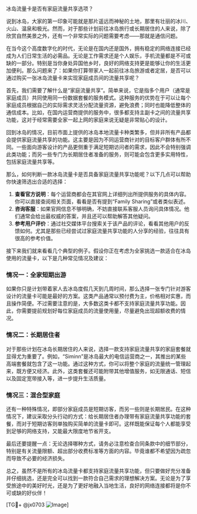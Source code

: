 冰岛流量卡是否有家庭流量共享选项？

说到冰岛，大家的第一印象可能就是那片遥远而神秘的土地，那里有壮丽的冰川、火山、温泉和极光。然而，对于那些计划前往冰岛旅行或长期居住的人来说，除了欣赏自然美景之外，还有一个非常实际的问题需要考虑——那就是通信问题。

在当今这个高度数字化的时代，无论是在国内还是国外，拥有稳定的网络连接已经成为人们日常生活的必需品。无论是工作需求还是个人娱乐，手机流量都是不可或缺的一部分。特别是当你身处异国他乡时，良好的网络支持更是能够让你的生活更加便利。那么问题来了：如果你打算带家人一起前往冰岛旅游或者定居，是否可以通过购买一张冰岛流量卡来实现家庭成员间的流量共享呢？

首先，我们需要了解什么是“家庭流量共享”。简单来说，它是指多个用户（通常是家庭成员）共同使用同一份数据套餐的服务模式。这种服务的优势在于可以让每个家庭成员根据自己的实际需求灵活分配流量资源，避免浪费；同时也能降低整体的通信成本。比如，在国内运营商提供的服务中，很多都支持主副卡之间的流量共享功能，这对于经常需要全家一起上网的家庭来说无疑是非常贴心的设计。

回到冰岛的情况，目前市面上提供的冰岛本地流量卡种类繁多，但并非所有产品都会提供家庭流量共享的功能。这主要是因为不同运营商针对的目标客户群体有所不同。一些面向游客设计的产品更侧重于满足短期访问者的需求，因此不会特别强调此类功能；而另一些专门为长期居住者准备的服务，则可能会包含更多实用特性，包括家庭流量共享等。

那么，如何判断一款冰岛流量卡是否具备家庭流量共享功能呢？以下几点可以帮助你快速筛选出合适的选择：

1. **查看官方说明**：每个运营商都会在其官网上详细列出所提供服务的具体内容。你可以直接查阅相关页面，看看是否有提到“Family Sharing”或者类似表述。
2. **咨询客服**：如果官网信息不够明确，不妨直接联系客服人员询问具体情况。他们通常会给出最权威的答案，并且还可以帮助解答其他疑问。
3. **参考用户评价**：通过社交媒体平台搜索关于该产品的评论，看看其他用户的反馈如何。尤其是那些已经尝试过家庭流量共享功能的人分享的经验，往往具有很高的参考价值。

接下来我们就来看看几个典型的例子。假设你正在考虑为全家挑选一款适合在冰岛使用的流量卡，以下是几种常见情况及建议：

### 情况一：全家短期出游
如果你只是计划带着家人去冰岛度假几天到几周时间，那么选择一张专门针对游客设计的流量卡可能是最好的方案。这类产品通常以预付费为主，价格相对实惠，而且操作简便。不过需要注意的是，大多数这类卡都不支持家庭流量共享功能。因此，你需要提前规划好每位家庭成员的流量使用量，尽量避免出现超额收费的情况。

### 情况二：长期居住者
对于那些计划在冰岛长期居住的人来说，选择一款支持家庭流量共享的家庭套餐就显得尤为重要了。例如，“Siminn”是冰岛最大的电信运营商之一，其推出的某些高端套餐就包含了这一功能。通过这种方式，你可以将整个家庭的流量统一管理起来，既方便又经济。此外，这类套餐还可能附带其他增值服务，如无限通话、短信以及固定宽带接入等，进一步提升生活质量。

### 情况三：混合型家庭
还有一种特殊情况，即部分家庭成员是短期访客，而另一些则是长期居民。在这种情况下，建议采取分头行动的方式：给长期居住者办理带有家庭流量共享功能的套餐，而对于短期访客则单独购买简单的流量卡即可。这样既能保证每个人都能享受到足够的网络支持，又能最大限度地节省开支。

最后还要提醒一点：无论选择哪种方式，请务必注意检查合同条款中的细节部分，特别是有关流量限额、超出部分收费标准等方面的内容。毕竟谁都不希望因为疏忽而导致不必要的经济损失。

总之，虽然不是所有的冰岛流量卡都支持家庭流量共享功能，但只要做好充分准备并仔细挑选，还是完全可以找到一款符合自己需求的理想解决方案。无论是为了享受旅途中的美好时光，还是为了更好地融入当地生活，良好的网络连接都将是你不可或缺的好伙伴！

[TG💪+ @jx0703 ![Image](https://github.com/user-attachments/assets/dbca1d08-cadb-493c-b0ec-ad6f7a83f270)]